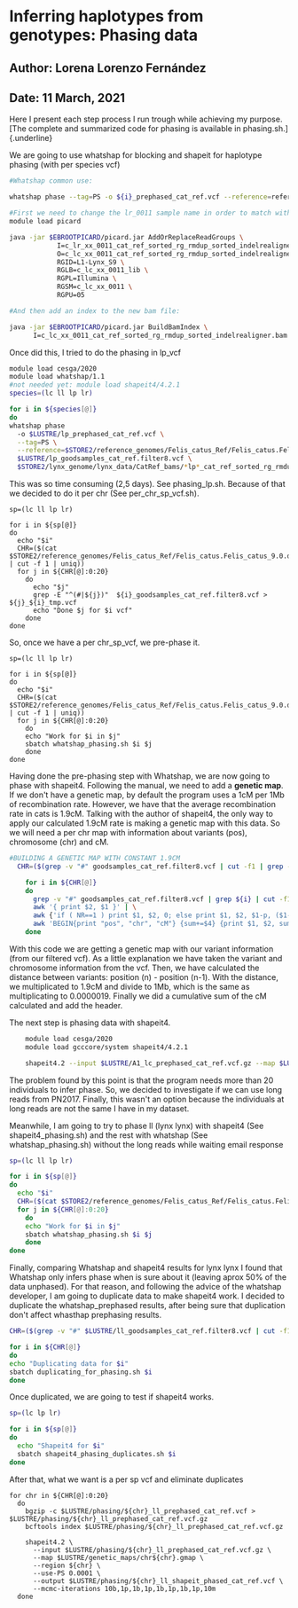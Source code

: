 # Inferring haplotypes from genotypes: Phasing data

## Author: Lorena Lorenzo Fernández

## Date: 11 March, 2021

Here I present each step process I run trough while achieving my purpose. [The complete and summarized code for phasing is available in phasing.sh.]{.underline}

We are going to use whatshap for blocking and shapeit for haplotype phasing (with per species vcf)

``` bash
#Whatshap common use:

whatshap phase --tag=PS -o ${i}_prephased_cat_ref.vcf --reference=reference.fasta ${i}_goodsamples_cat_ref.filter8.vcf input.bam

#First we need to change the lr_0011 sample name in order to match with vcf header (bf using whatshap)
module load picard

java -jar $EBROOTPICARD/picard.jar AddOrReplaceReadGroups \
            I=c_lr_xx_0011_cat_ref_sorted_rg_rmdup_sorted_indelrealigner.bam \
            O=c_lc_xx_0011_cat_ref_sorted_rg_rmdup_sorted_indelrealigner.bam \
            RGID=L1-Lynx_S9 \
            RGLB=c_lc_xx_0011_lib \
            RGPL=Illumina \
            RGSM=c_lc_xx_0011 \
            RGPU=05

#And then add an index to the new bam file:

java -jar $EBROOTPICARD/picard.jar BuildBamIndex \
      I=c_lc_xx_0011_cat_ref_sorted_rg_rmdup_sorted_indelrealigner.bam
```

Once did this, I tried to do the phasing in lp_vcf

``` bash
module load cesga/2020
module load whatshap/1.1
#not needed yet: module load shapeit4/4.2.1
species=(lc ll lp lr)

for i in ${species[@]}
do
whatshap phase
  -o $LUSTRE/lp_prephased_cat_ref.vcf \
  --tag=PS \
  --reference=$STORE2/reference_genomes/Felis_catus_Ref/Felis_catus.Felis_catus_9.0.dna.toplevel.fa \
  $LUSTRE/lp_goodsamples_cat_ref.filter8.vcf \
  $STORE2/lynx_genome/lynx_data/CatRef_bams/*lp*_cat_ref_sorted_rg_rmdup_sorted_indelrealigner.bam
```

This was so time consuming (2,5 days). See phasing_lp.sh. Because of that we decided to do it per chr (See per_chr_sp_vcf.sh).

    sp=(lc ll lp lr)

    for i in ${sp[@]}
    do
      echo "$i"
      CHR=($(cat $STORE2/reference_genomes/Felis_catus_Ref/Felis_catus.Felis_catus_9.0.dna.toplevel.fa.fai | cut -f 1 | uniq))
      for j in ${CHR[@]:0:20}
        do
          echo "$j"
          grep -E "^(#|${j})"  ${i}_goodsamples_cat_ref.filter8.vcf > ${j}_${i}_tmp.vcf
          echo "Done $j for $i vcf"
        done
    done

So, once we have a per chr_sp_vcf, we pre-phase it.

    sp=(lc ll lp lr)

    for i in ${sp[@]}
    do
      echo "$i"
      CHR=($(cat $STORE2/reference_genomes/Felis_catus_Ref/Felis_catus.Felis_catus_9.0.dna.toplevel.fa.fai | cut -f 1 | uniq))
      for j in ${CHR[@]:0:20}
        do
        echo "Work for $i in $j"
        sbatch whatshap_phasing.sh $i $j
        done
    done

Having done the pre-phasing step with Whatshap, we are now going to phase with shapeit4. Following the manual, we need to add a **genetic map**. If we don't have a genetic map, by default the program uses a 1cM per 1Mb of recombination rate. However, we have that the average recombination rate in cats is 1.9cM. Talking with the author of shapeit4, the only way to apply our calculated 1.9cM rate is making a genetic map with this data. So we will need a per chr map with information about variants (pos), chromosome (chr) and cM.

``` bash
#BUILDING A GENETIC MAP WITH CONSTANT 1.9CM
  CHR=($(grep -v "#" goodsamples_cat_ref.filter8.vcf | cut -f1 | grep -vE "(KZ|AANG)" | uniq))

    for i in ${CHR[@]}
    do
      grep -v "#" goodsamples_cat_ref.filter8.vcf | grep ${i} | cut -f1,2 | \
      awk '{ print $2, $1 }' | \
      awk {'if ( NR==1 ) print $1, $2, 0; else print $1, $2, $1-p, ($1-p)*0.0000019; p=$1'} | \
      awk 'BEGIN{print "pos", "chr", "cM"} {sum+=$4} {print $1, $2, sum}' | tr ' ' '\t' > /home/llorenzo/chr${i}.gmap
    done
```

With this code we are getting a genetic map with our variant information (from our filtered vcf). As a little explanation we have taken the variant and chromosome information from the vcf. Then, we have calculated the distance between variants: position (n) - position (n-1). With the distance, we multiplicated to 1.9cM and divide to 1Mb, which is the same as multiplicating to 0.0000019. Finally we did a cumulative sum of the cM calculated and add the header.

The next step is phasing data with shapeit4.

``` bash
    module load cesga/2020
    module load gcccore/system shapeit4/4.2.1

    shapeit4.2 --input $LUSTRE/A1_lc_prephased_cat_ref.vcf.gz --map $LUSTRE/genetic_maps/chrA1.gmap --region A1 --use-PS 0.0001 --output $LUSTRE/A1_lc_phased_cat_ref.vcf
```

The problem found by this point is that the program needs more than 20 individuals to infer phase. So, we decided to investigate if we can use long reads from PN2017. Finally, this wasn't an option because the individuals at long reads are not the same I have in my dataset.

Meanwhile, I am going to try to phase ll (lynx lynx) with shapeit4 (See shapeit4_phasing.sh) and the rest with whatshap (See whatshap_phasing.sh) without the long reads while waiting email response

``` bash
sp=(lc ll lp lr)

for i in ${sp[@]}
do
  echo "$i"
  CHR=($(cat $STORE2/reference_genomes/Felis_catus_Ref/Felis_catus.Felis_catus_9.0.dna.toplevel.fa.fai | cut -f 1 | uniq))
  for j in ${CHR[@]:0:20}
    do
    echo "Work for $i in $j"
    sbatch whatshap_phasing.sh $i $j
    done
done
```

Finally, comparing Whatshap and shapeit4 results for lynx lynx I found that Whatshap only infers phase when is sure about it (leaving aprox 50% of the data unphased). For that reason, and following the advice of the whatshap developer, I am going to duplicate data to make shapeit4 work. I decided to duplicate the whatshap_prephased results, after being sure that duplication don't affect whasthap prephasing results.

``` bash
CHR=($(grep -v "#" $LUSTRE/ll_goodsamples_cat_ref.filter8.vcf | cut -f1 | grep -vE "(KZ|AANG)" | uniq))

for i in ${CHR[@]}
do
echo "Duplicating data for $i"
sbatch duplicating_for_phasing.sh $i
done
```

Once duplicated, we are going to test if shapeit4 works.

``` bash
sp=(lc lp lr)

for i in ${sp[@]}
do
  echo "Shapeit4 for $i"
  sbatch shapeit4_phasing_duplicates.sh $i
done  
```

After that, what we want is a per sp vcf and eliminate duplicates

```{bash}
for chr in ${CHR[@]:0:20} 
  do
    bgzip -c $LUSTRE/phasing/${chr}_ll_prephased_cat_ref.vcf > $LUSTRE/phasing/${chr}_ll_prephased_cat_ref.vcf.gz
    bcftools index $LUSTRE/phasing/${chr}_ll_prephased_cat_ref.vcf.gz
    
    shapeit4.2 \
      --input $LUSTRE/phasing/${chr}_ll_prephased_cat_ref.vcf.gz \
      --map $LUSTRE/genetic_maps/chr${chr}.gmap \
      --region ${chr} \
      --use-PS 0.0001 \
      --output $LUSTRE/phasing/${chr}_ll_shapeit_phased_cat_ref.vcf \
      --mcmc-iterations 10b,1p,1b,1p,1b,1p,1b,1p,10m
  done
```
